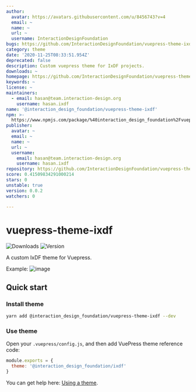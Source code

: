 ```yaml
---
author:
  avatar: https://avatars.githubusercontent.com/u/8456743?v=4
  email: ~
  name: ~
  url: ~
  username: InteractionDesignFoundation
bugs: https://github.com/InteractionDesignFoundation/vuepress-theme-ixdf/issues
category: theme
date: '2020-11-25T08:33:51.954Z'
deprecated: false
description: Custom vuepress theme for IxDF projects.
downloads: ~
homepage: https://github.com/InteractionDesignFoundation/vuepress-theme-ixdf#readme
keywords: ~
license: ~
maintainers:
  - email: hasan@team.interaction-design.org
    username: hasan.ixdf
name: '@interaction_design_foundation/vuepress-theme-ixdf'
npm: >-
  https://www.npmjs.com/package/%40interaction_design_foundation%2Fvuepress-theme-ixdf
publisher:
  avatar: ~
  email: ~
  name: ~
  url: ~
  username:
    email: hasan@team.interaction-design.org
    username: hasan.ixdf
repository: https://github.com/InteractionDesignFoundation/vuepress-theme-ixdf
score: 0.41509834291000214
stars: 0
unstable: true
version: 0.0.2
watchers: 0

---
```


# vuepress-theme-ixdf

<p>
  <img src="https://img.shields.io/npm/dt/@interaction_design_foundation/vuepress-theme-ixdf?style=flat-square" alt="Downloads">
  <img src="https://img.shields.io/github/package-json/v/InteractionDesignFoundation/vuepress-theme-ixdf?style=flat-square" alt="Version">
</p>

A custom IxDF theme for Vuepress.


Example:
![image](https://user-images.githubusercontent.com/5278175/144902688-1e2a63c9-ace1-4f08-9f8c-e165f5adff71.png)




## Quick start

### Install theme

```sh
yarn add @interaction_design_foundation/vuepress-theme-ixdf --dev
```

### Use theme

Open your `.vuepress/config.js`, and then add VuePress theme reference code:
```js
module.exports = {
  theme: '@interaction_design_foundation/ixdf'
}
```
You can get help here: [Using a theme](https://vuepress.vuejs.org/theme/using-a-theme.html#theme-shorthand).

